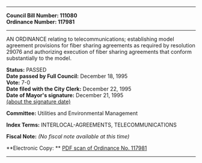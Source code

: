 * * * * *  
  
**Council Bill Number: [](#h0)[](#h2)111080**   
**Ordinance Number: 117981**  
  
* * * * *  
  
AN ORDINANCE relating to telecommunications; establishing model agreement provisions for fiber sharing agreements as required by resolution 29076 and authorizing execution of fiber sharing agreements that conform substantially to the model.  
  
**Status:** PASSED   
**Date passed by Full Council:** December 18, 1995   
**Vote:** 7-0   
**Date filed with the City Clerk:** December 22, 1995   
**Date of Mayor's signature:** December 21, 1995   
[(about the signature date)](/~public/approvaldate.htm)   
  
  
**Committee:** Utilities and Environmental Management   
  
**Index Terms:** INTERLOCAL-AGREEMENTS, TELECOMMUNICATIONS  
  
**Fiscal Note:** *(No fiscal note available at this time)*  
  
**Electronic Copy: ** [PDF scan of Ordinance No. 117981](/~archives/Ordinances/Ord_117981.pdf)  
  
* * * * *  
